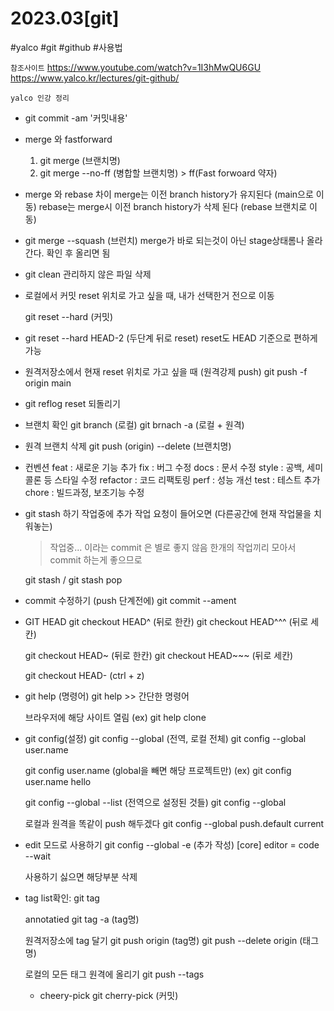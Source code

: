 # 2023.03[git]
#yalco #git #github #사용법

`참조사이트`
https://www.youtube.com/watch?v=1I3hMwQU6GU
https://www.yalco.kr/lectures/git-github/

`yalco 인강 정리`
* git commit -am '커밋내용'

<!---------------------------------------------------------------------->

* merge 와 fastforward
  1. git merge (브랜치명)
  2. git merge --no-ff (병합할 브랜치명) > ff(Fast forwoard 약자)

* merge 와 rebase 차이
  merge는 이전 branch history가 유지된다 (main으로 이동)
  rebase는 merge시 이전 branch history가 삭제 된다 (rebase 브랜치로 이동)

* git merge --squash (브런치)
  merge가 바로 되는것이 아닌 stage상태롬나 올라간다. 확인 후 올리면 됨

* git clean
  관리하지 않은 파일 삭제

<!---------------------------------------------------------------------->

* 로컬에서 커밋 reset 위치로 가고 싶을 때, 내가 선택한거 전으로 이동

  git reset --hard (커밋)

* git reset --hard HEAD-2 (두단계 뒤로 reset)
  reset도 HEAD 기준으로 편하게 가능

* 원격저장소에서 현재 reset 위치로 가고 싶을 때 (원격강제 push)
  git push -f origin main

* git reflog
  reset 되돌리기

<!---------------------------------------------------------------------->

* 브랜치 확인
  git branch (로컬)
  git brnach -a (로컬 + 원격)

* 원격 브랜치 삭제
  git push (origin) --delete (브랜치명)

<!---------------------------------------------------------------------->

* 컨벤션
  feat : 새로운 기능 추가
  fix : 버그 수정
  docs : 문서 수정
  style : 공백, 세미콜론 등 스타일 수정
  refactor : 코드 리팩토링
  perf : 성능 개선
  test : 테스트 추가
  chore : 빌드과정, 보조기능 수정

* git stash 하기
  작업중에 추가 작업 요청이 들어오면 (다른공간에 현재 작업물을 치워놓는)
  > 작업중... 이라는 commit 은 별로 좋지 않음
  > 한개의 작업끼리 모아서 commit 하는게 좋으므로

  git stash / git stash pop

* commit 수정하기 (push 단계전에)
  git commit --ament
  
<!---------------------------------------------------------------------->

* GIT HEAD
  git checkout HEAD^ (뒤로 한칸)
  git checkout HEAD^^^ (뒤로 세칸)

  git checkout HEAD~ (뒤로 한칸)
  git checkout HEAD~~~ (뒤로 세칸)  

  git checkout HEAD- (ctrl + z)

* git help (명령어)
  git help >> 간단한 명령어

  브라우저에 해당 사이트 열림
  (ex) git help clone

* git config(설정)
  git config --global (전역, 로컬 전체)
  git config --global user.name

  git config user.name (global을 빼면 해당 프로젝트만)
  (ex) git config user.name hello

  git config --global --list (전역으로 설정된 것들)
  git config --global

  로컬과 원격을 똑같이 push 해두겠다
  git config --global push.default current

* edit 모드로 사용하기
  git config --global -e  (추가 작성)
  [core]
	editor = code --wait

  사용하기 싫으면 해당부분 삭제

<!---------------------------------------------------------------------->
* tag
  list확인: git tag

  annotatied
  git tag -a (tag명)
    
  원격저장소에 tag 달기
  git push origin (tag명)
  git push --delete origin (태그명)

  로컬의 모든 태그 원격에 올리기
  git push --tags

  * cheery-pick
  git cherry-pick (커밋)
